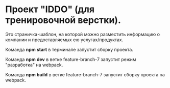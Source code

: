 # Проект "IDDO" (для тренировочной верстки). 

Это страничка-шаблон, на которой можно разместить информацию о компании и предоставляемых ею услугах/продуктах.

Команда **npm start** в терминале запустит сборку проекта.

Команда **npm dev** в ветке feature-branch-7 запустит режим "разработка" на webpack.

Команда **npm build** в ветке feature-branch-7 запустит сборку проекта на webpack.
